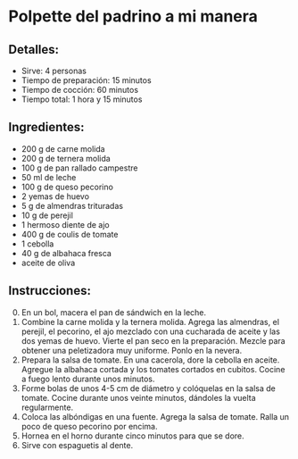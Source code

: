 # Polpette del padrino a mi manera 

## Detalles: 
* Sirve: 4 personas 
* Tiempo de preparación: 15 minutos 
* Tiempo de cocción: 60 minutos 
* Tiempo total: 1 hora y 15 minutos 

## Ingredientes: 
* 200 g de carne molida 
* 200 g de ternera molida 
* 100 g de pan rallado campestre 
* 50 ml de leche 
* 100 g de queso pecorino 
* 2 yemas de huevo 
* 5 g de almendras trituradas 
* 10 g de perejil 
* 1 hermoso diente de ajo 
* 400 g de coulis de tomate 
* 1 cebolla 
* 40 g de albahaca fresca 
* aceite de oliva 

## Instrucciones: 
0. En un bol, macera el pan de sándwich en la leche. 
1. Combine la carne molida y la ternera molida. Agrega las almendras, el perejil, el pecorino, el ajo mezclado con una cucharada de aceite y las dos yemas de huevo. Vierte el pan seco en la preparación. Mezcle para obtener una peletizadora muy uniforme. Ponlo en la nevera. 
2. Prepara la salsa de tomate. En una cacerola, dore la cebolla en aceite. Agregue la albahaca cortada y los tomates cortados en cubitos. Cocine a fuego lento durante unos minutos. 
3. Forme bolas de unos 4-5 cm de diámetro y colóquelas en la salsa de tomate. Cocine durante unos veinte minutos, dándoles la vuelta regularmente. 
4. Coloca las albóndigas en una fuente. Agrega la salsa de tomate. Ralla un poco de queso pecorino por encima. 
5. Hornea en el horno durante cinco minutos para que se dore. 
6. Sirve con espaguetis al dente.  
